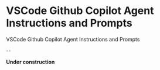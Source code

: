 # VSCode Github Copilot Agent Instructions and Prompts

VSCode Github Copilot Agent Instructions and Prompts

--

**Under construction**
